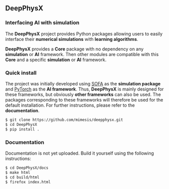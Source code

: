 ## DeepPhysX

### Interfacing AI with simulation

The **DeepPhysX** project provides Python packages allowing users to easily interface their **numerical simulations**
with **learning algorithms**.

**DeepPhysX** provides a **Core** package with no dependency on any **simulation** or **AI** framework.
Then other modules are compatible with this **Core** and a specific **simulation** or **AI** framework.


### Quick install

The project was initially developed using [SOFA](https://www.sofa-framework.org/) as the **simulation package** and
[PyTorch](https://pytorch.org/) as the **AI framework**. 
Thus, **DeepPhysX** is mainly designed for these frameworks, but obviously **other frameworks** can also be used.
The packages corresponding to these frameworks will therefore be used for the default installation.
For further instructions, please refer to the **documentation**.

``` bash
$ git clone https://github.com/mimesis/deepphysx.git
$ cd DeepPhysX
$ pip install .
```


### Documentation

Documentation is not yet uploaded.
Build it yourself using the following instructions:

``` bash
$ cd DeepPhysX/docs
$ make html
$ cd build/html
$ firefox index.html
```
